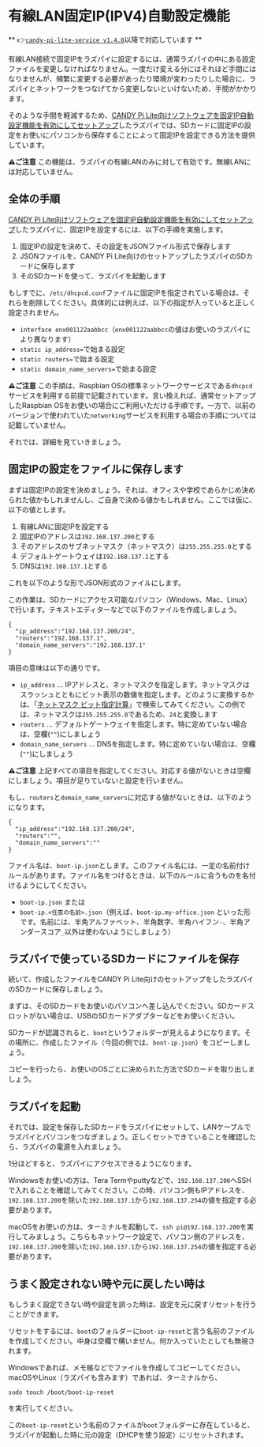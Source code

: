 <!-- toc -->

# 有線LAN固定IP(IPV4)自動設定機能

** 👉[`candy-pi-lite-service v1.4.0`](https://forums.candy-line.io/t/v1-4-0/38)以降で対応しています **


有線LAN接続で固定IPをラズパイに設定するには、通常ラズパイの中にある設定ファイルを変更しなければなりません。一度だけ変える分にはそれほど手間にはなりませんが、頻繁に変更する必要があったり環境が変わったりした場合に、ラズパイとネットワークをつなげてから変更しないといけないため、手間がかかります。

そのような手間を軽減するため、[CANDY Pi Lite向けソフトウェアを固定IP自動設定機能を有効にしてセットアップ](/setup/terminal.md)したラズパイでは、SDカードに固定IPの設定をお使いにパソコンから保存することによって固定IPを設定できる方法を提供しています。

**⚠️ご注意** この機能は、ラズパイの有線LANのみに対して有効です。無線LANには対応していません。

## 全体の手順

[CANDY Pi Lite向けソフトウェアを固定IP自動設定機能を有効にしてセットアップ](/setup/terminal.md)したラズパイに、固定IPを設定するには、以下の手順を実施します。

1. 固定IPの設定を決めて、その設定をJSONファイル形式で保存します
1. JSONファイルを、CANDY Pi Lite向けのセットアップしたラズパイのSDカードに保存します
1. そのSDカードを使って、ラズパイを起動します

もしすでに、`/etc/dhcpcd.conf`ファイルに固定IPを指定されている場合は、それらを削除してください。具体的には例えば、以下の指定が入っていると正しく設定されません。

- `interface enx001122aabbcc`（`enx001122aabbcc`の値はお使いのラズパイにより異なります）
- `static ip_address=`で始まる設定
- `static routers=`で始まる設定
- `static domain_name_servers=`で始まる設定

**⚠️ご注意** この手順は、Raspbian OSの標準ネットワークサービスである`dhcpcd`サービスを利用する前提で記載されています。言い換えれば、通常セットアップしたRaspbian OSをお使いの場合にご利用いただける手順です。一方で、以前のバージョンで使われていた`networking`サービスを利用する場合の手順については記載していません。

それでは、詳細を見ていきましょう。

## 固定IPの設定をファイルに保存します

まずは固定IPの設定を決めましょう。それは、オフィスや学校であらかじめ決められた値かもしれませんし、ご自身で決める値かもしれません。ここでは仮に、以下の値とします。

1. 有線LANに固定IPを設定する
1. 固定IPのアドレスは`192.168.137.200`とする
1. そのアドレスのサブネットマスク（ネットマスク）は`255.255.255.0`とする
1. デフォルトゲートウェイは`192.168.137.1`とする
1. DNSは`192.168.137.1`とする

これを以下のような形でJSON形式のファイルにします。

この作業は、SDカードにアクセス可能なパソコン（Windows、Mac、Linux）で行います。テキストエディターなどで以下のファイルを作成しましょう。

```
{
  "ip_address":"192.168.137.200/24",
  "routers":"192.168.137.1",
  "domain_name_servers":"192.168.137.1"
}
```

項目の意味は以下の通りです。

- `ip_address` ... IPアドレスと、ネットマスクを指定します。ネットマスクはスラッシュとともにビット表示の数値を指定します。どのように変換するかは、「[ネットマスク ビット指定計算](https://www.google.co.jp/#q=ネットマスク+ビット指定計算)」で検索してみてください。この例では、ネットマスクは`255.255.255.0`であるため、`24`と変換します
- `routers` ... デフォルトゲートウェイを指定します。特に定めていない場合は、空欄(`""`)にしましょう
- `domain_name_servers` ... DNSを指定します。特に定めていない場合は、空欄(`""`)にしましょう

**⚠️ご注意** 上記すべての項目を指定してください。対応する値がないときは空欄にしましょう。項目が足りていないと設定を行いません。

もし、`routers`と`domain_name_servers`に対応する値がないときは、以下のようになります。

```
{
  "ip_address":"192.168.137.200/24",
  "routers":"",
  "domain_name_servers":""
}
```

ファイル名は、`boot-ip.json`とします。このファイル名には、一定の名前付けルールがあります。ファイル名をつけるときは、以下のルールに合うものを名付けるようにしてください。

- `boot-ip.json` または
- `boot-ip.<任意の名前>.json`（例えば、`boot-ip.my-office.json` といった形です。名前には、半角アルファベット、半角数字、半角ハイフン`-`、半角アンダースコア`_`以外は使わないようにしましょう）

## ラズパイで使っているSDカードにファイルを保存

続いて、作成したファイルをCANDY Pi Lite向けのセットアップをしたラズパイのSDカードに保存しましょう。

まずは、そのSDカードをお使いのパソコンへ差し込んでください。SDカードスロットがない場合は、USBのSDカードアダプターなどをお使いください。

SDカードが認識されると、`boot`というフォルダーが見えるようになります。その場所に、作成したファイル（今回の例では、`boot-ip.json`）をコピーしましょう。

コピーを行ったら、お使いのOSごとに決められた方法でSDカードを取り出しましょう。

## ラズパイを起動

それでは、設定を保存したSDカードをラズパイにセットして、LANケーブルでラズパイとパソコンをつなぎましょう。正しくセットできていることを確認したら、ラズパイの電源を入れましょう。

1分ほどすると、ラズパイにアクセスできるようになります。

Windowsをお使いの方は、Tera Termやputtyなどで、`192.168.137.200`へSSHで入れることを確認してみてください。この時、パソコン側もIPアドレスを、`192.168.137.200`を除いた`192.168.137.1`から`192.168.137.254`の値を指定する必要があります。

macOSをお使いの方は、ターミナルを起動して、`ssh pi@192.168.137.200`を実行してみましょう。こちらもネットワーク設定で、パソコン側のアドレスを、`192.168.137.200`を除いた`192.168.137.1`から`192.168.137.254`の値を指定する必要があります。

## うまく設定されない時や元に戻したい時は

もしうまく設定できない時や設定を誤った時は、設定を元に戻すリセットを行うことができます。

リセットをするには、`boot`のフォルダーに`boot-ip-reset`と言う名前のファイルを作成してください。中身は空欄で構いません。何か入っていたとしても無視されます。

Windowsであれば、メモ帳などでファイルを作成してコピーしてください。macOSやLinux（ラズパイも含みます）であれば、ターミナルから、
```
sudo touch /boot/boot-ip-reset
```
を実行してください。

この`boot-ip-reset`という名前のファイルが`boot`フォルダーに存在していると、ラズパイが起動した時に元の設定（DHCPを使う設定）にリセットされます。
